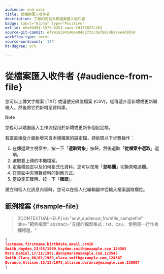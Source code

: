 ```yaml
---
audience: end-user
title: 從檔案匯入收件者
description: 了解如何從外部檔案匯入收件者
badge: label="Alpha" type="Positive"
exl-id: e6e0dd01-5573-4261-aace-fd173827c383
source-git-commit: ef8418294540ee0462725cdaf6824ba7ee4d9b59
workflow-type: tm+mt
source-wordcount: '174'
ht-degree: 97%

---
```


# 從檔案匯入收件者 {#audience-from-file}

您可以上傳文字檔案 (TXT) 或逗號分隔值檔案 (CSV)，從傳遞介面新增或更新聯絡人。然後將它們新增至資料庫。

>[!NOTE]
>
>您也可以建置匯入工作流程用於新增或更新多個設定檔。


若要直接從介面新增來自本機檔案的設定檔，請依照以下步驟操作：

1. 在傳遞建立視窗中，按一下「**選取對象**」按鈕，然後選取「**從檔案中選取**」選項。
1. 選取要上傳的本機檔案。
1. 定義欄設定以及如何格式化資料。您可以使用「**忽略欄**」切換來略過欄。
1. 在畫面中央預覽資料的對應方式。
1. 當設定正確時，按一下「**確認**」。

建立和個人化訊息內容時，您可以在個人化編輯器中從輸入檔案選取欄位。

## 範例檔案 {#sample-file}

>[!CONTEXTUALHELP]
>id="acw_audience_fromfile_samplefile"
>title="範例檔案"
>abstract="支援的檔案格式：txt、csv。 使用第一行作為欄標題。"


```json
{
lastname,firstname,birthdate,email,crmID
Smith,Hayden,23/05/1989,hayden.smith@example.com,124365
Mars,Daniel,17/11/1987,dannymars@example.com,123545
Smith,Clara,08/02/1989,clara.smith@example.com,124567
Durance,Allison,15/12/1978,allison.durance@example.com,120987
}
```
